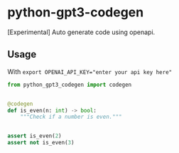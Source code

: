 # python-gpt3-codegen

[Experimental] Auto generate code using openapi.

## Usage

With `export OPENAI_API_KEY="enter your api key here"`

```python
from python_gpt3_codegen import codegen


@codegen
def is_even(n: int) -> bool:
    """Check if a number is even."""


assert is_even(2)
assert not is_even(3)
```

